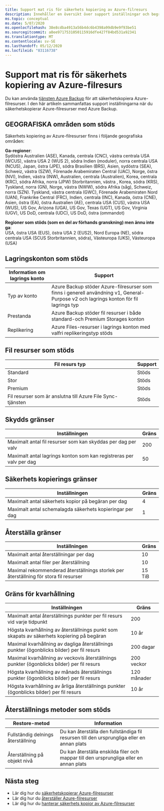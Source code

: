 ```yaml
---
title: Support mat ris för säkerhets kopiering av Azure-filresurs
description: Innehåller en översikt över support inställningar och begränsningar när du säkerhetskopierar Azure-filresurser.
ms.topic: conceptual
ms.date: 5/07/2020
ms.openlocfilehash: 38e8cdba4913a56b4dc6b4398a99db9e9f93be51
ms.sourcegitcommit: a8ee9717531050115916dfe427f84bd531a92341
ms.translationtype: MT
ms.contentlocale: sv-SE
ms.lasthandoff: 05/12/2020
ms.locfileid: "83116738"
---
```

# <a name="support-matrix-for-azure-file-share-backup"></a>Support mat ris för säkerhets kopiering av Azure-filresurs

Du kan använda [tjänsten Azure Backup](https://docs.microsoft.com/azure/backup/backup-overview) för att säkerhetskopiera Azure-filresurser. I den här artikeln sammanfattas support inställningarna när du säkerhetskopierar Azure-filresurser med Azure Backup.

## <a name="supported-geos"></a>GEOGRAFISKA områden som stöds

Säkerhets kopiering av Azure-filresurser finns i följande geografiska områden:

**Ga-regioner**:<br>
Sydöstra Australien (ASE), Kanada, centrala (CNC), västra centrala USA (WCUS), västra USA 2 (WUS 2), södra Indien (moduler), norra centrala USA (NCUS), Japan, östra (JPE), södra Brasilien (BRS), Asien, sydöstra (SEA), Schweiz, västra (SZW), Förenade Arabemiraten Central (UAC), Norge, östra (NVI), Indien, västra (INW), Australien, centrala (Australien), Korea, centrala (KRC), södra Afrika, norra (JPW) Storbritannien, västra , Korea, södra (KRS), Tyskland, norra (GN), Norge, västra (NWW), södra Afrika (såg), Schweiz, norra (SZN). Tyskland, västra centrala (GWC), Förenade Arabemiraten Nord (UAN), Frankrike Central (FRC), Indien, centrala (INC), Kanada, östra (CNE), Asien, östra (EA), östra Australien (AE), centrala USA (CUS), västra USA (WUS), US Gov, Arizona (UGA), US Gov, Texas (UGT), US Gov, Virginia (UGV), US DoD, centrala (UDC), US DoD, östra (ommandot)

**Regioner som stöds (som en del av förhands granskning) men ännu inte ga**:<br>
USA, östra USA (EUS), östra USA 2 (EUS2), Nord Europa (NE), södra centrala USA (SCUS Storbritannien, södra), Västeuropa (UKS), Västeuropa (USA)

## <a name="supported-storage-accounts"></a>Lagringskonton som stöds

| Information om lagrings konto | Support                                                      |
| ------------------------ | ------------------------------------------------------------ |
| Typ av konto            | Azure Backup stöder Azure-filresurser som finns i generell användning v1, General-Purpose v2 och lagrings konton för fil lagrings typ |
| Prestanda              | Azure Backup stöder fil resurser i både standard-och Premium Storages konton |
| Replikering              | Azure Files-resurser i lagrings konton med valfri replikeringstyp stöds |

## <a name="supported-file-shares"></a>Fil resurser som stöds

| Fil resurs typ                                   | Support   |
| -------------------------------------------------- | --------- |
| Standard                                           | Stöds |
| Stor                                              | Stöds |
| Premium                                            | Stöds |
| Fil resurser som är anslutna till Azure File Sync-tjänsten | Stöds |

## <a name="protection-limits"></a>Skydds gränser

| Inställningen                                                      | Gräns |
| ------------------------------------------------------------ | ----- |
| Maximalt antal fil resurser som kan skyddas per dag per valv | 200   |
| Maximalt antal lagrings konton som kan registreras per valv per dag | 50    |

## <a name="backup-limits"></a>Säkerhets kopierings gränser

| Inställningen                                      | Gräns |
| -------------------------------------------- | ----- |
| Maximalt antal säkerhets kopior på begäran per dag | 4     |
| Maximalt antal schemalagda säkerhets kopieringar per dag | 1     |

## <a name="restore-limits"></a>Återställa gränser

| Inställningen                                                      | Gräns   |
| ------------------------------------------------------------ | ------- |
| Maximalt antal återställningar per dag                           | 10      |
| Maximalt antal filer per återställning                         | 10      |
| Maximal rekommenderad återställnings storlek per återställning för stora fil resurser | 15 TiB |

## <a name="retention-limits"></a>Gräns för kvarhållning

| Inställningen                                                      | Gräns    |
| ------------------------------------------------------------ | -------- |
| Maximalt antal återställnings punkter per fil resurs vid varje tidpunkt | 200      |
| Högsta kvarhållning av återställnings punkt som skapats av säkerhets kopiering på begäran | 10 år |
| Maximal kvarhållning av dagliga återställnings punkter (ögonblicks bilder) per fil resurs| 200 dagar |
| Maximal kvarhållning av veckovis återställnings punkter (ögonblicks bilder) per fil resurs | 200 veckor |
| Högsta kvarhållning av månads återställnings punkter (ögonblicks bilder) per fil resurs | 120 månader |
| Högsta kvarhållning av årliga återställnings punkter (ögonblicks bilder) per fil resurs | 10 år |

## <a name="supported-restore-methods"></a>Återställnings metoder som stöds

| Restore-metod     | Information                                                      |
| ------------------ | ------------------------------------------------------------ |
| Fullständig delnings återställning | Du kan återställa den fullständiga fil resursen till den ursprungliga eller en annan plats |
| Återställning på objekt nivå | Du kan återställa enskilda filer och mappar till den ursprungliga eller en annan plats |

## <a name="next-steps"></a>Nästa steg

* Lär dig hur du [säkerhetskopierar Azure-filresurser](backup-afs.md)
* Lär dig hur du [återställer Azure-filresurser](restore-afs.md)
* Lär dig hur du [hanterar säkerhets kopior av Azure-filresurser](manage-afs-backup.md)
